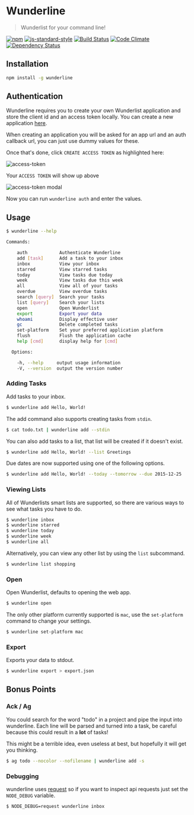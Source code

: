# Wunderline

> Wunderlist for your command line!

[![npm](http://img.shields.io/npm/v/wunderline.svg?style=flat)](https://www.npmjs.com/package/wunderline)
[![js-standard-style](https://img.shields.io/badge/code%20style-standard-brightgreen.svg)](http://standardjs.com/)
[![Build Status](https://travis-ci.org/wayneashleyberry/wunderline.svg?branch=master)](https://travis-ci.org/wayneashleyberry/wunderline)
[![Code Climate](https://codeclimate.com/github/wayneashleyberry/wunderline/badges/gpa.svg)](https://codeclimate.com/github/wayneashleyberry/wunderline)
[![Dependency Status](https://david-dm.org/wayneashleyberry/wunderline.svg)](https://david-dm.org/wayneashleyberry/wunderline)

## Installation

```sh
npm install -g wunderline
```

## Authentication

Wunderline requires you to create your own Wunderlist application and store
the client id and an access token locally. You can create a new application
[here](https://developer.wunderlist.com/apps/new).

When creating an application you will be asked for an app url and an auth
callback url, you can just use dummy values for these.

Once that's done, click `CREATE ACCESS TOKEN` as highlighted here:

![access-token](http://i.imgur.com/TW3IH8P.png)

Your `ACCESS TOKEN` will show up above

![access-token modal](http://i.imgur.com/1urbelo.png)

Now you can run `wunderline auth` and enter the values.

## Usage

```sh
$ wunderline --help

Commands:

    auth            Authenticate Wunderline
    add [task]      Add a task to your inbox
    inbox           View your inbox
    starred         View starred tasks
    today           View tasks due today
    week            View tasks due this week
    all             View all of your tasks
    overdue         View overdue tasks
    search [query]  Search your tasks
    list [query]    Search your lists
    open            Open Wunderlist
    export          Export your data
    whoami          Display effective user
    gc              Delete completed tasks
    set-platform    Set your preferred application platform
    flush           Flush the application cache
    help [cmd]      display help for [cmd]

  Options:

    -h, --help     output usage information
    -V, --version  output the version number
```

### Adding Tasks

Add tasks to your inbox.

```sh
$ wunderline add Hello, World!
```

The add command also supports creating tasks from `stdin`.

```sh
$ cat todo.txt | wunderline add --stdin
```

You can also add tasks to a list, that list will be created if it doesn't
exist.

```sh
$ wunderline add Hello, World! --list Greetings
```

Due dates are now supported using one of the following options.

```sh
$ wunderline add Hello, World! --today --tomorrow --due 2015-12-25
```

### Viewing Lists

All of Wunderlists smart lists are supported, so there are various ways to see
what tasks you have to do.

```sh
$ wunderline inbox
$ wunderline starred
$ wunderline today
$ wunderline week
$ wunderline all
```

Alternatively, you can view any other list by using the `list` subcommand.

```sh
$ wunderline list shopping
```

### Open

Open Wunderlist, defaults to opening the web app.

```sh
$ wunderline open
```

The only other platform currently supported is `mac`, use the `set-platform`
command to change your settings.

```sh
$ wunderline set-platform mac
```

### Export

Exports your data to stdout.

```sh
$ wunderline export > export.json
```

## Bonus Points

### Ack / Ag

You could search for the word "todo" in a project and pipe the input into
wunderline. Each line will be parsed and turned into a task, be careful
because this could result in a **lot** of tasks!

This might be a terrible idea, even useless at best, but hopefully it will get
you thinking.

```sh
$ ag todo --nocolor --nofilename | wunderline add -s
```

### Debugging

wunderline uses [request](https://github.com/request/request) so if you
want to inspect api requests just set the `NODE_DEBUG` variable.

```sh
$ NODE_DEBUG=request wunderline inbox
```
